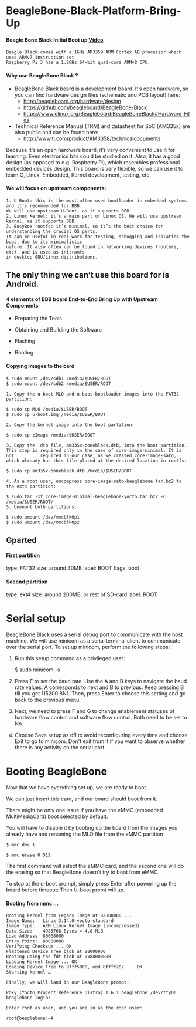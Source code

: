 # BeagleBone-Black-Platform-Bring-Up
#### Beagle Bone Black Initial Boot up [Video](https://www.youtube.com/watch?v=R6c0kC25NRo&ab_channel=PranabNandy)

	Beagle Black comes with a 1GHz AM3359 ARM Cortex A8 processor which uses ARMv7 instruction set
	Raspberry Pi 3 has a 1.2GHz 64-bit quad-core ARMv8 CPU. 
 
#### Why use BeagleBone Black​ ? 

- BeagleBone Black board is a development board. It’s open hardware, so you can find hardware design files (schematic and PCB layout) here:
	-	http://beagleboard.org/hardware/design
	- 	https://github.com/beagleboard/BeagleBone-Black
	-	https://www.elinux.org/Beagleboard:BeagleBoneBlack#Hardware_Files
- Technical Reference Manual (TRM) and datasheet for SoC (AM335x) are also public and can be found here:
	-	http://www.ti.com/product/AM3358/technicaldocuments
	
Because it's an open hardware board, it’s very convenient to use it for learning. Even electronics
bits could be studied on it. Also, it has a good design (as opposed to e.g. Raspberry Pi), which
resembles professional embedded devices design. This board is very flexible, so we can use it to learn C, Linux, Embedded, Kernel development, testing, etc. 

#### We will focus on upstream components:

	1. U-Boot: this is the most often used bootloader in embedded systems and it’s recommended for BBB. 
	We will use upstream U-Boot, as it supports BBB.
	2. Linux Kernel: it’s a main part of Linux OS. We will use upstream kernel, as it supports BBB.
	3. BusyBox rootfs: it’s minimal, so it’s the best choice for understanding the crucial OS parts. 
	It can be useful in real work for testing, debugging and isolating the bugs, due to its minimalistic 
	nature. It also often can be found in networking devices (routers, etc), and is used as initramfs 
	in desktop GNU/Linux distributions.

## The only thing we can’t use this board for is Android.

#### 4 elements of BBB board End-to-End Bring Up with Upstream Components
-	Preparing the Tools

-	Obtaining and Building the Software

-	Flashing

-	Booting




#### Copying images to the card
    $ sudo mount /dev/sdb1 /media/$USER/BOOT
    $ sudo mount /dev/sdb2 /media/$USER/ROOT
    
    1. Copy the u-boot MLO and u-boot bootloader images into the FAT32 partition:
    
    $ sudo cp MLO /media/$USER/BOOT
    $ sudo cp u-boot.img /media/$USER/BOOT

    2. Copy the kernel image into the boot partition:

    $ sudo cp zImage /media/$USER/BOOT 

    3. Copy the .dtb file, am335x-boneblack.dtb, into the boot partition. This step is required only in the case of core-image-minimal. It is not          required in our case, as we created core-image-sato, which already has this file placed at the desired location in rootfs:

    $ sudo cp am335x-boneblack.dtb /media/$USER/BOOT 

    4. As a root user, uncompress core-image-sato-beaglebone.tar.bz2 to the ext4 partition:

    $ sudo tar -xf core-image-minimal-beaglebone-yocto.tar.bz2 -C /media/$USER/ROOT/
    5. Unmount both partitions:

    $ sudo umount /dev/mmcblk0p1
    $ sudo umount /dev/mmcblk0p2


Gparted
-------------

#### First partition
type: FAT32
size: around 30MB
label: BOOT
flags: boot
 
#### Second partition
type: ext4
size: around 200MB, or rest of SD-card
label: ROOT

Serial setup
=================

BeagleBone Black uses a serial debug port to communicate with the host machine. We will use minicom as a serial terminal client to communicate over the serial port. To set up minicom, perform the following steps:

1. Run this setup command as a privileged user:

    $  sudo minicom -s

2. Press E to set the baud rate. Use the A and B keys to navigate the baud rate values. A corresponds to next and B to previous. Keep pressing B till you get 115200 8N1. Then, press Enter to choose this setting and go back to the previous menu.

3. Next, we need to press F and G to change enablement statuses of hardware flow control and software flow control. Both need to be set to No.

4. Choose Save setup as dfl to avoid reconfiguring every time and choose Exit to go to minicom. Don't exit from it if you want to observe whether there is any activity on the serial port.


Booting BeagleBone
====================

Now that we have everything set up, we are ready to boot.

We can just insert this card, and our board should boot from it. 

There might be only one issue if you have the eMMC (embedded MultiMediaCard) boot selected by default. 

You will have to disable it by booting up the board from the images you already have and renaming the MLO file from the eMMC partition

    $ mmc dev 1
    
    $ mmc erase 0 512

The first command will select the eMMC card, and the second one will do the erasing so that BeagleBone doesn't try to boot from eMMC.

To stop at the u-boot prompt, simply press Enter after powering up the board before timeout: Then U-boot promt will up.

#### Booting from mmc ...
    Booting kernel from Legacy Image at 82000000 ...
    Image Name:   Linux-3.14.0-yocto-standard
    Image Type:   ARM Linux Kernel Image (uncompressed)
    Data Size:    4985768 Bytes = 4.8 MiB
    Load Address: 80008000
    Entry Point:  80008000
    Verifying Checksum ... OK
    Flattened Device Tree blob at 88000000
    Booting using the fdt blob at 0x88000000
    Loading Kernel Image ... OK
    Loading Device Tree to 8fff5000, end 8ffff207 ... OK
    Starting kernel …

    Finally, we will land in our BeagleBone prompt:

    Poky (Yocto Project Reference Distro) 1.6.1 beaglebone /dev/ttyO0
    beaglebone login:

    Enter root as user, and you are in as the root user:

    root@beaglebone:~# 


